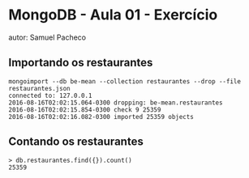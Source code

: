 # MongoDB - Aula 01 - Exercício
autor: Samuel Pacheco

## Importando os restaurantes


	mongoimport --db be-mean --collection restaurantes --drop --file restaurantes.json
	connected to: 127.0.0.1
	2016-08-16T02:02:15.064-0300 dropping: be-mean.restaurantes
	2016-08-16T02:02:15.854-0300 check 9 25359
	2016-08-16T02:02:16.082-0300 imported 25359 objects


## Contando os restaurantes
	

	> db.restaurantes.find({}).count()
	25359

